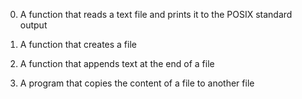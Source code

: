 0. A function that reads a text file and prints it to the POSIX standard output

1. A function that creates a file

2. A function that appends text at the end of a file

3. A program that copies the content of a file to another file
